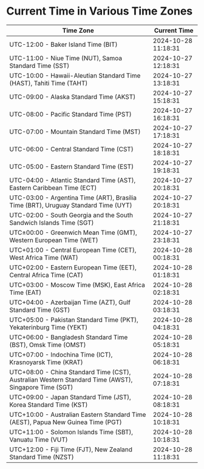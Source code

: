 # Current Time in Various Time Zones

| Time Zone | Current Time |
|-----------|--------------|
| UTC-12:00 - Baker Island Time (BIT) | 2024-10-28 11:18:31 |
| UTC-11:00 - Niue Time (NUT), Samoa Standard Time (SST) | 2024-10-27 12:18:31 |
| UTC-10:00 - Hawaii-Aleutian Standard Time (HAST), Tahiti Time (TAHT) | 2024-10-27 13:18:31 |
| UTC-09:00 - Alaska Standard Time (AKST) | 2024-10-27 15:18:31 |
| UTC-08:00 - Pacific Standard Time (PST) | 2024-10-27 16:18:31 |
| UTC-07:00 - Mountain Standard Time (MST) | 2024-10-27 17:18:31 |
| UTC-06:00 - Central Standard Time (CST) | 2024-10-27 18:18:31 |
| UTC-05:00 - Eastern Standard Time (EST) | 2024-10-27 19:18:31 |
| UTC-04:00 - Atlantic Standard Time (AST), Eastern Caribbean Time (ECT) | 2024-10-27 20:18:31 |
| UTC-03:00 - Argentina Time (ART), Brasília Time (BRT), Uruguay Standard Time (UYT) | 2024-10-27 20:18:31 |
| UTC-02:00 - South Georgia and the South Sandwich Islands Time (SGT) | 2024-10-27 21:18:31 |
| UTC±00:00 - Greenwich Mean Time (GMT), Western European Time (WET) | 2024-10-27 23:18:31 |
| UTC+01:00 - Central European Time (CET), West Africa Time (WAT) | 2024-10-28 00:18:31 |
| UTC+02:00 - Eastern European Time (EET), Central Africa Time (CAT) | 2024-10-28 01:18:31 |
| UTC+03:00 - Moscow Time (MSK), East Africa Time (EAT) | 2024-10-28 02:18:31 |
| UTC+04:00 - Azerbaijan Time (AZT), Gulf Standard Time (GST) | 2024-10-28 03:18:31 |
| UTC+05:00 - Pakistan Standard Time (PKT), Yekaterinburg Time (YEKT) | 2024-10-28 04:18:31 |
| UTC+06:00 - Bangladesh Standard Time (BST), Omsk Time (OMST) | 2024-10-28 05:18:31 |
| UTC+07:00 - Indochina Time (ICT), Krasnoyarsk Time (KRAT) | 2024-10-28 06:18:31 |
| UTC+08:00 - China Standard Time (CST), Australian Western Standard Time (AWST), Singapore Time (SGT) | 2024-10-28 07:18:31 |
| UTC+09:00 - Japan Standard Time (JST), Korea Standard Time (KST) | 2024-10-28 08:18:31 |
| UTC+10:00 - Australian Eastern Standard Time (AEST), Papua New Guinea Time (PGT) | 2024-10-28 10:18:31 |
| UTC+11:00 - Solomon Islands Time (SBT), Vanuatu Time (VUT) | 2024-10-28 10:18:31 |
| UTC+12:00 - Fiji Time (FJT), New Zealand Standard Time (NZST) | 2024-10-28 11:18:31 |
